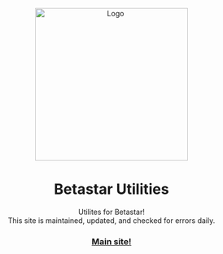 <div id="top"></div>
<br />
<div align="center">
  <a href="https://betastar.org">
    <img src="https://betastargame.github.io/images/logo.png" alt="Logo" width="300" height="300">
  </a>
  <h1 align="center">Betastar Utilities</h1>

  <p align="center">
    Utilites for Betastar!<br>
    This site is maintained, updated, and checked for errors daily.
  </p>
  <h3><a href="https://betastargame.github.io/">Main site!</a></h3>
</div>
